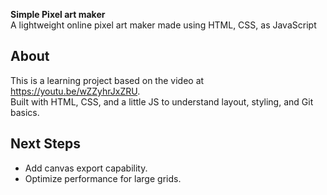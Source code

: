 **Simple Pixel art maker** <br>
A lightweight online pixel art maker made using HTML, CSS, as JavaScript

## About
This is a learning project based on the video at https://youtu.be/wZZyhrJxZRU.  
Built with HTML, CSS, and a little JS to understand layout, styling, and Git basics.

## Next Steps
- Add canvas export capability.
- Optimize performance for large grids.
